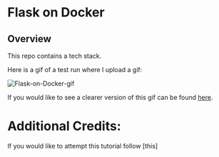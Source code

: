 # Flask on Docker

## Overview

This repo contains a tech stack.

Here is a gif of a test run where I upload a gif:  

![Flask-on-Docker-gif](https://github.com/elissayz/flask-on-docker/assets/123142568/112e4325-85db-4276-a9ec-bdb8dd758e82)


If you would like to see a clearer version of this gif can be found [here](https://github.com/elissayz/flask-on-docker/assets/123142568/6405dfe4-eed0-4318-9945-1045b2c4d722).



# Additional Credits: 

If you would like to attempt this tutorial follow [this] 
